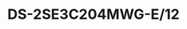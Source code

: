 ---
id: 8
title: "DS-2SE3C204MWG-E/12"
slug: "network-8"
subTitle: "TandemVu 2MP+2MP 4X POE PTZ Network Camera"
category: "networkcamera"
imgCard: "/src/assets/images/networkcamera/DS-2SE3C204MWG-E12/DS-2SE3C204MWG-E12-1.png"
imgAlt: "DS-2SE3C204MWG-E/12"
thumbnails: [
  "/src/assets/images/networkcamera/DS-2SE3C204MWG-E12/DS-2SE3C204MWG-E12-1.png",
]
features: [
  "2 MP resolution for high-quality imaging",
  "Powered-by-DarkFighter technology for excellent low-light performance",
  "4× optical zoom and 16× digital zoom for expansive area coverage",
  "Supports WDR, HLC, BLC, 3D DNR, defog, and regional exposure/focus",
  "12V DC & PoE+ support for flexible installation",
  "Human and vehicle detection for enhanced security",
]
rating: 4.5
reviewCount: 50
specifications: {
  Camera: {
    Image_Sensor: "[Bullet channel]: 1/2.8\" Progressive Scan CMOS; [PTZ channel]: 1/2.8\" progressive scan CMOS",
    Min_Illumination: "[Bullet channel]: Color: 0.03 Lux @ (F2.0, AGC ON), B/W: 0.01 Lux @ (F2.0, AGC ON), 0 Lux with IR; [PTZ channel]: Color: 0.01 Lux @ (F1.5, AGC ON), B/W: 0.005 Lux @ (F1.5, AGC ON), 0 Lux with IR;",
    Shutter_Speed: "1 s to 1/30,000 s",
    Slow_Shutter: "Yes",
    Day_Night: "ICR",
    Zoom: "[PTZ channel] 4 × optical, 16 × digital",
    Max_Resolution: "[Bullet channel] 1920 × 1080, [PTZ channel] 1920 × 1080"
  },
  Lens: {
    Focus: "Auto, Manual, Semi-auto",
    Focal_Length: "[Bullet channel]: 2.8 mm; [PTZ channel]: 2.8 to 12 mm, 4 × optical",
    Zoom_Speed: "[PTZ channel]: approx. 3.3 s",
    FOV: {
      "Bullet channel": "Horizontal FOV 104.9°, Vertical FOV 57.9°, Diagonal FOV 122.8°",
      "PTZ channel": "Horizontal FOV 92° to 33°, Vertical FOV 49° to 18.2°, Diagonal FOV 104° to 37.7°"
    },
    Aperture: "[Bullet channel] F2.0, [PTZ channel] F1.5 to F2.9"
  },
  Video: {
    Region_of_Interest: "1 fixed region for main stream",
    Main_Stream: {
        "50_Hz": "25 fps (1920 × 1080, 1280 × 720)",
        "60_Hz": "30 fps (1920 × 1080, 1280 × 720)"
    },
    Sub_Stream: {
        "50_Hz": "25 fps (640 × 480, 640 × 360)",
        "60_Hz": "30 fps (640 × 480, 640 × 360)"
    },
    Third_Stream: {
        "50_Hz": "25 fps (1280 × 720, 640 × 480, 640 × 360)",
        "60_Hz": "30 fps (1280 × 720, 640 × 480, 640 × 360)"
    },
    Video_Compression: "H.265, H.264, MJPEG",
    Video_Bit_Rate: "32 kbps to 16384 kbps",
    H264_Type: "Main Profile, Baseline Profile, High Profile",
    H265_Type: "Main Profile",
    Scalable_Video_Coding: "Yes"
  },
  Audio: {
    Audio_Compression: "G.711, G.722.1, G.726, MP2L2, PCM, MP3, AAC",
    Audio_Bit_Rate: "MP2L2: 32 kbps to 160 kbps; AAC: 16 kbps, 32 kbps, 64 kbps; MP3: 8 kbps to 160 kbps",
    Audio_Sampling_Rate: "MP2L2: 16 kHz, AAC-LC: 16 kHz, PCM: 8 kHz, 16 kHz, MP3: 8 kHz, 16 kHz",
    Environment_Noise_Filtering: "Yes"
  }
}
---